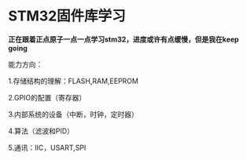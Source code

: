 # STM32固件库学习

**正在跟着正点原子一点一点学习stm32，进度或许有点缓慢，但是我在keep** **going**

能力方向：

1.存储结构的理解：FLASH,RAM,EEPROM

2.GPIO的配置（寄存器）

3.内部系统的设备（中断，时钟，定时器）

4.算法（滤波和PID）

5.通讯：IIC，USART,SPI